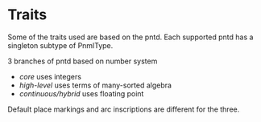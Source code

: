 # Traits

Some of the traits used are based on the pntd.
Each supported pntd has a singleton subtype of PnmlType.

3 branches of pntd based on number system
  - _core_ uses integers
  - _high-level_ uses terms of many-sorted algebra
  - _continuous/hybrid_ uses floating point

Default place markings and arc inscriptions are different for the three.


